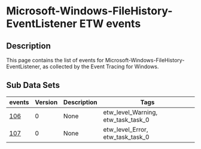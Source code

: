 # Microsoft-Windows-FileHistory-EventListener ETW events

## Description
This page contains the list of events for Microsoft-Windows-FileHistory-EventListener, as collected by the Event Tracing for Windows.

## Sub Data Sets
|events|Version|Description|Tags|
|---|---|---|---|
|[106](events/event-106.md)|0|None|etw_level_Warning, etw_task_task_0|
|[107](events/event-107.md)|0|None|etw_level_Error, etw_task_task_0|
